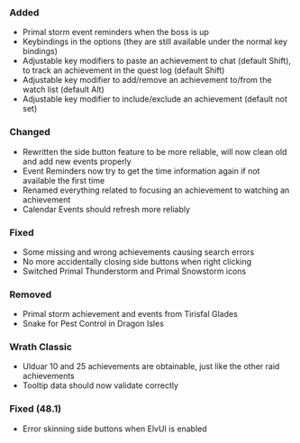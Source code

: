 <p><h3>Added</h3></p>
<ul>
<li>Primal storm event reminders when the boss is up</li>
<li>Keybindings in the options (they are still available under the normal key bindings)</li>
<li>Adjustable key modifiers to paste an achievement to chat (default Shift), to track an achievement in the quest log (default Shift)</li>
<li>Adjustable key modifier to add/remove an achievement to/from the watch list (default Alt)</li>
<li>Adjustable key modifier to include/exclude an achievement (default not set)</li>
</ul>
<p><h3>Changed</h3></p>
<ul>
<li>Rewritten the side button feature to be more reliable, will now clean old and add new events properly</li>
<li>Event Reminders now try to get the time information again if not available the first time</li>
<li>Renamed everything related to focusing an achievement to watching an achievement</li>
<li>Calendar Events should refresh more reliably</li>
</ul>
<p><h3>Fixed</h3></p>
<ul>
<li>Some missing and wrong achievements causing search errors</li>
<li>No more accidentally closing side buttons when right clicking</li>
<li>Switched Primal Thunderstorm and Primal Snowstorm icons</li>
</ul>
<p><h3>Removed</h3></p>
<ul>
<li>Primal storm achievement and events from Tirisfal Glades</li>
<li>Snake for Pest Control in Dragon Isles</li>
</ul>
<p><h3>Wrath Classic</h3></p>
<ul>
<li>Ulduar 10 and 25 achievements are obtainable, just like the other raid achievements</li>
<li>Tooltip data should now validate correctly</li>
</ul>
<p><h3>Fixed (48.1)</h3></p>
<ul>
<li>Error skinning side buttons when ElvUI is enabled</li>
</ul>
